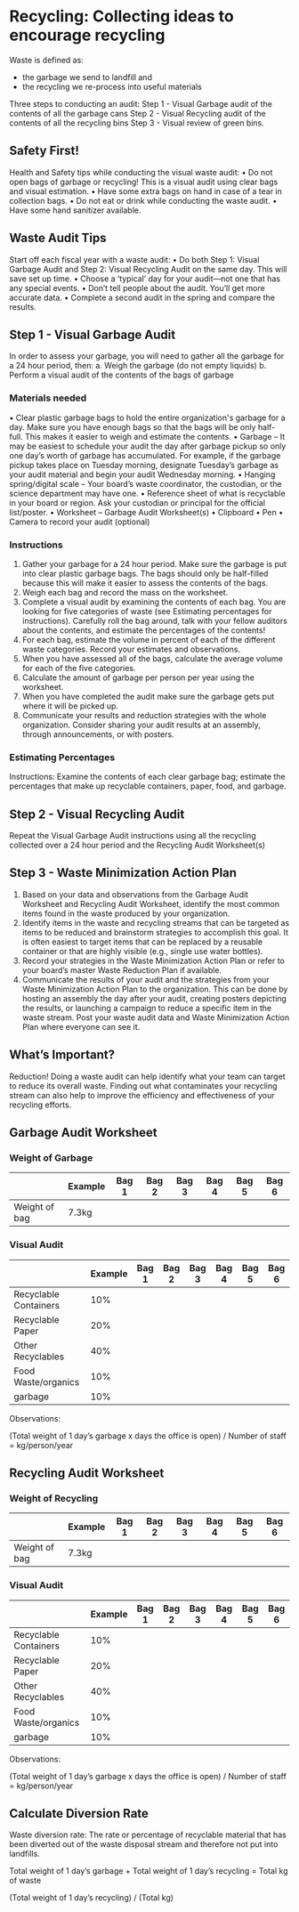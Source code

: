 # Recycling: Collecting ideas to encourage recycling

Waste is defined as:
- the garbage we send to landfill and
- the recycling we re-process into useful materials

Three steps to conducting an audit:
Step 1 - Visual Garbage audit of the contents of all the garbage cans
Step 2 - Visual Recycling audit of the contents of all the recycling bins
Step 3 - Visual review of green bins.

## Safety First!
Health and Safety tips while conducting the visual waste audit:
• Do not open bags of garbage or recycling! This is a visual audit using clear bags
and visual estimation.
• Have some extra bags on hand in case of a tear in collection bags.
• Do not eat or drink while conducting the waste audit.
• Have some hand sanitizer available.

## Waste Audit Tips
Start off each fiscal year with a waste audit:
• Do both Step 1: Visual Garbage Audit and Step 2: Visual Recycling Audit on the same day. This will save set up time.
• Choose a ‘typical’ day for your audit—not one that has any special events. 
• Don’t tell people about the audit. You’ll get more accurate data.
• Complete a second audit in the spring and compare the results.

## Step 1 - Visual Garbage Audit
In order to assess your garbage, you will need to gather all the garbage for a 24 hour period, then:
a. Weigh the garbage (do not empty liquids)
b. Perform a visual audit of the contents of the bags of garbage

### Materials needed
• Clear plastic garbage bags to hold the entire organization's garbage for a day. Make sure you have enough bags so that the bags will be only half- full. This makes it easier to weigh and estimate the contents.
• Garbage – It may be easiest to schedule your audit the day after garbage pickup so only one day’s worth of garbage has accumulated. For example, if the garbage pickup takes place on Tuesday morning, designate Tuesday’s garbage as your audit material and begin your audit Wednesday morning.
• Hanging spring/digital scale – Your board’s waste coordinator, the custodian, or the science department may have one.
• Reference sheet of what is recyclable in your board or region. Ask your custodian or principal for the official list/poster.
• Worksheet – Garbage Audit Worksheet(s)
• Clipboard
• Pen
• Camera to record your audit (optional)

### Instructions
1. Gather your garbage for a 24 hour period. Make sure the garbage is put into clear plastic garbage bags. The bags should only be half-filled because this will make it easier to assess the contents of the bags.
2. Weigh each bag and record the mass on the worksheet.
3. Complete a visual audit by examining the contents
of each bag. You are looking for five categories of waste (see Estimating percentages for instructions). Carefully roll the bag around, talk with your fellow auditors about the contents, and estimate the percentages of the contents!
4. For each bag, estimate the volume in percent
of each of the different waste categories. Record your estimates and observations.
5. When you have assessed all of the bags, calculate the average volume for each of the five categories.
6. Calculate the amount of garbage per person per year using the worksheet.
7. When you have completed the audit make sure the garbage gets put where it will be picked up.
8. Communicate your results and reduction strategies with the whole organization. Consider
sharing your audit results at an assembly, through announcements, or with posters.

### Estimating Percentages
Instructions: Examine the contents of each clear garbage bag; estimate the percentages that make up recyclable containers, paper, food, and garbage.

## Step 2 - Visual Recycling Audit
Repeat the Visual Garbage Audit instructions using all the recycling collected over a 24 hour period and the Recycling Audit Worksheet(s)

## Step 3 - Waste Minimization Action Plan
1. Based on your data and observations from the Garbage Audit Worksheet and Recycling Audit Worksheet, identify the most common items found in the waste produced by your organization.
1. Identify items in the waste and recycling streams that can be targeted as items to be reduced and brainstorm strategies to accomplish this goal. It is often easiest to target items that can be replaced by a reusable container or that are highly visible (e.g., single use water bottles).
1. Record your strategies in the Waste Minimization Action Plan or refer to your board’s master Waste Reduction Plan if available.
1. Communicate the results of your audit and the strategies from your Waste Minimization Action Plan to the organization. This can be done by hosting an assembly the day after your audit, creating posters depicting the results, or launching a campaign to reduce a specific item in the waste stream. Post your waste audit data and Waste Minimization Action Plan where everyone can see it.

## What’s Important?
Reduction! Doing a waste audit can help identify what your team can target to reduce its overall waste. Finding out what contaminates your recycling stream can also help to improve the efficiency and effectiveness of your recycling efforts.

## Garbage Audit Worksheet

### Weight of Garbage

|               | Example |  Bag 1  |  Bag 2  |  Bag 3  |  Bag 4  |  Bag 5  |  Bag 6  | 
| ------------- | ------- | ------- | ------- | ------- | ------- | ------- | ------- |
| Weight of bag |  7.3kg  |         |         |         |         |         |         |


### Visual Audit


|                       | Example |  Bag 1  |  Bag 2  |  Bag 3  |  Bag 4  |  Bag 5  |  Bag 6  | 
| --------------------- | ------- | ------- | ------- | ------- | ------- | ------- | ------- |
| Recyclable Containers |   10%   |         |         |         |         |         |         |
| Recyclable Paper      |   20%   |         |         |         |         |         |         |
| Other Recyclables     |   40%   |         |         |         |         |         |         |
| Food Waste/organics   |   10%   |         |         |         |         |         |         |
| garbage               |   10%   |         |         |         |         |         |         |

Observations: 

(Total weight of 1 day’s garbage x days the office is open) / Number of staff = kg/person/year

## Recycling Audit Worksheet

### Weight of Recycling

|               | Example |  Bag 1  |  Bag 2  |  Bag 3  |  Bag 4  |  Bag 5  |  Bag 6  | 
| ------------- | ------- | ------- | ------- | ------- | ------- | ------- | ------- |
| Weight of bag |  7.3kg  |         |         |         |         |         |         |


### Visual Audit


|                       | Example |  Bag 1  |  Bag 2  |  Bag 3  |  Bag 4  |  Bag 5  |  Bag 6  | 
| --------------------- | ------- | ------- | ------- | ------- | ------- | ------- | ------- |
| Recyclable Containers |   10%   |         |         |         |         |         |         |
| Recyclable Paper      |   20%   |         |         |         |         |         |         |
| Other Recyclables     |   40%   |         |         |         |         |         |         |
| Food Waste/organics   |   10%   |         |         |         |         |         |         |
| garbage               |   10%   |         |         |         |         |         |         |

Observations: 

(Total weight of 1 day’s garbage x days the office is open) / Number of staff = kg/person/year

## Calculate Diversion Rate
Waste diversion rate: The rate or percentage of recyclable material that has been diverted out of the waste disposal stream and therefore not put into landfills.

Total weight of 1 day’s garbage + Total weight of 1 day’s recycling = Total kg of waste

(Total weight of 1 day’s recycling) / (Total kg)
